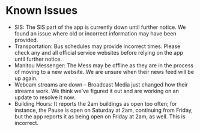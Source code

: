 # Known Issues
- SIS: The SIS part of the app is currently down until further notice. We found an issue where old or incorrect information may have been provided.
- Transportation: Bus schedules may provide incorrect times. Please check any and all official service websites before relying on the app until further notice.
- Manitou Messenger: The Mess may be offline as they are in the process of moving to a new website. We are unsure when their news feed will be up again.
- Webcam streams are down – Broadcast Media just changed how their streams work. We think we've figured it out and are working on an update to resolve it now.
- Building Hours: It reports the 2am buildings as open too often; for instance, the Pause is open on Saturday at 2am, continuing from Friday, but the app reports it as being open on Friday at 2am, as well. This is incorrect.
